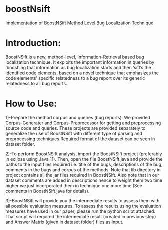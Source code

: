 # boostNsift
Implementation of BoostNSift Method Level Bug Localization Technique
# Introduction:
BoostNSift is a new, method-level, Information-Retrieval based bug localization technique. It exploits the important information in queries by ‘boost’ing that information as bug localization starts and then ‘sift’s the identified code elements, based on a novel technique that emphasizes the code elements’ specific relatedness to a bug report over its generic relatedness to all bug reports.
# How to Use:
  1)-Prepare the method corpus and queries (bug reports). We provided Corpus-Generater and Corpus-Preprocessor for getting and preprocessing source code and queries. These   projects are provided separately to generalize the use of BoostNSift with different type of parsing and preprocessing techniques.Required format of the dataset can be seen in dataset folder.
  
  2)-To perform BoostNSift analysis, import the BoostNSift project (preferably in eclipse using Java 11). Then, open the file BoostNSift.java and provide the paths to the input files required i.e. title of the bugs, descriptions of the bug, comments in the bugs and corpus of the methods. Note that lib directory in project contains all the jar files required in BoostNSift. Also note that in our dataset comments are added in descriptions hence to weight them two time higher we just incorporated them in technique one more time (See comments in BoostNSift.java for details).
  
  3)-BoostNSift will provide you the intermediate results to assess them with all possible evaluation measures. To assess the results using the evaluation measures have used in our paper, please run the python script attached. That script will required the intermediate result (created in previous step) and Answer Matrix (given in dataset folder) files as input.
 


